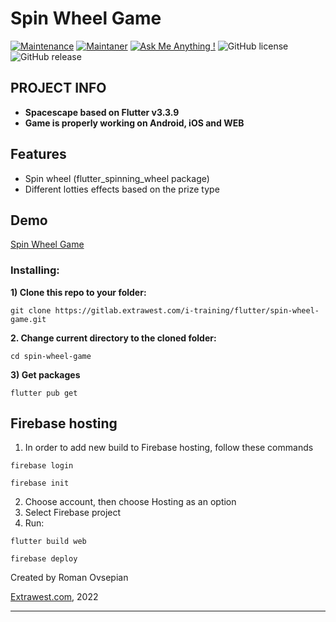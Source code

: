 # Spin Wheel Game
[![Maintenance](https://img.shields.io/badge/Maintained%3F-yes-green.svg)]()
[![Maintaner](https://img.shields.io/static/v1?label=Roman%20Ovsepian&message=Maintainer&color=red)](mailto:roman.ovsepian@extrawest.com)
[![Ask Me Anything !](https://img.shields.io/badge/Ask%20me-anything-1abc9c.svg)]()
![GitHub license](https://img.shields.io/github/license/Naereen/StrapDown.js.svg)
![GitHub release](https://img.shields.io/badge/release-v1.0.0-blue)

## PROJECT INFO

- **Spacescape based on Flutter v3.3.9**
- **Game is properly working on Android, iOS and WEB**


## Features

- Spin wheel (flutter_spinning_wheel package)
- Different lotties effects based on the prize type

## Demo

[Spin Wheel Game](https://www.youtube.com/watch?v=dQw4w9WgXcQ&ab_channel=RickAstley)

### Installing:

**1) Clone this repo to your folder:**

```
git clone https://gitlab.extrawest.com/i-training/flutter/spin-wheel-game.git
```

**2. Change current directory to the cloned folder:**

```
cd spin-wheel-game
```

**3) Get packages**

```
flutter pub get
```

## Firebase hosting

1. In order to add new build to Firebase hosting, follow these commands

```shell
firebase login
```
```shell
firebase init
```
2. Choose account, then choose Hosting as an option
3. Select Firebase project
4. Run:
```shell
flutter build web
```
```shell
firebase deploy
```

Created by Roman Ovsepian

[Extrawest.com](https://www.extrawest.com), 2022

---
